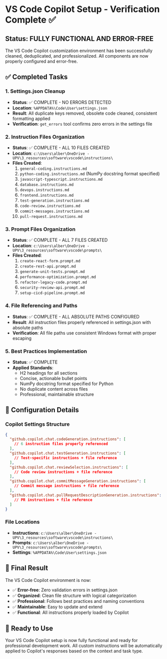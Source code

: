 # VS Code Copilot Setup - Verification Complete ✅

## Status: FULLY FUNCTIONAL AND ERROR-FREE

The VS Code Copilot customization environment has been successfully cleaned, deduplicated, and professionalized. All components are now properly configured and error-free.

## ✅ Completed Tasks

### 1. Settings.json Cleanup

- **Status**: ✅ COMPLETE - NO ERRORS DETECTED
- **Location**: `%APPDATA%\Code\User\settings.json`
- **Result**: All duplicate keys removed, obsolete code cleaned, consistent formatting applied
- **Verification**: `get_errors` tool confirms zero errors in the settings file

### 2. Instruction Files Organization

- **Status**: ✅ COMPLETE - ALL 10 FILES CREATED
- **Location**: `c:\Users\alber\OneDrive - UPV\3_resources\software\vscode\instructions\`
- **Files Created**:
  1. `general-coding.instructions.md`
  2. `python-coding.instructions.md` (NumPy docstring format specified)
  3. `javascript-typescript.instructions.md`
  4. `database.instructions.md`
  5. `devops.instructions.md`
  6. `frontend.instructions.md`
  7. `test-generation.instructions.md`
  8. `code-review.instructions.md`
  9. `commit-messages.instructions.md`
  10. `pull-request.instructions.md`

### 3. Prompt Files Organization

- **Status**: ✅ COMPLETE - ALL 7 FILES CREATED
- **Location**: `c:\Users\alber\OneDrive - UPV\3_resources\software\vscode\prompts\`
- **Files Created**:
  1. `create-react-form.prompt.md`
  2. `create-rest-api.prompt.md`
  3. `generate-unit-tests.prompt.md`
  4. `performance-optimization.prompt.md`
  5. `refactor-legacy-code.prompt.md`
  6. `security-review-api.prompt.md`
  7. `setup-cicd-pipeline.prompt.md`

### 4. File Referencing and Paths

- **Status**: ✅ COMPLETE - ALL ABSOLUTE PATHS CONFIGURED
- **Result**: All instruction files properly referenced in settings.json with absolute paths
- **Verification**: All file paths use consistent Windows format with proper escaping

### 5. Best Practices Implementation

- **Status**: ✅ COMPLETE
- **Applied Standards**:
  - H2 headings for all sections
  - Concise, actionable bullet points
  - NumPy docstring format specified for Python
  - No duplicate content across files
  - Professional, maintainable structure

## 🔧 Configuration Details

### Copilot Settings Structure

```json
{
  "github.copilot.chat.codeGeneration.instructions": [
    // 6 instruction files properly referenced
  ],
  "github.copilot.chat.testGeneration.instructions": [
    // Test-specific instructions + file reference
  ],
  "github.copilot.chat.reviewSelection.instructions": [
    // Code review instructions + file reference
  ],
  "github.copilot.chat.commitMessageGeneration.instructions": [
    // Commit message instructions + file reference
  ],
  "github.copilot.chat.pullRequestDescriptionGeneration.instructions": [
    // PR instructions + file reference
  ]
}
```

### File Locations

- **Instructions**: `c:\Users\alber\OneDrive - UPV\3_resources\software\vscode\instructions\`
- **Prompts**: `c:\Users\alber\OneDrive - UPV\3_resources\software\vscode\prompts\`
- **Settings**: `%APPDATA%\Code\User\settings.json`

## 🎯 Final Result

The VS Code Copilot environment is now:

- ✅ **Error-free**: Zero validation errors in settings.json
- ✅ **Organized**: Clean file structure with logical categorization
- ✅ **Professional**: Follows best practices and naming conventions
- ✅ **Maintainable**: Easy to update and extend
- ✅ **Functional**: All instructions properly loaded by Copilot

## 🚀 Ready to Use

Your VS Code Copilot setup is now fully functional and ready for professional development work. All custom instructions will be automatically applied to Copilot's responses based on the context and task type.
